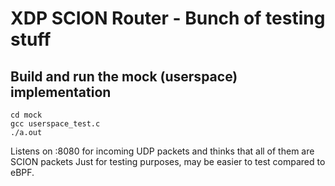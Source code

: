 # XDP SCION Router - Bunch of testing stuff

## Build and run the mock (userspace) implementation
```
cd mock
gcc userspace_test.c
./a.out
```

Listens on :8080 for incoming UDP packets and thinks that all of them are SCION packets
Just for testing purposes, may be easier to test compared to eBPF.